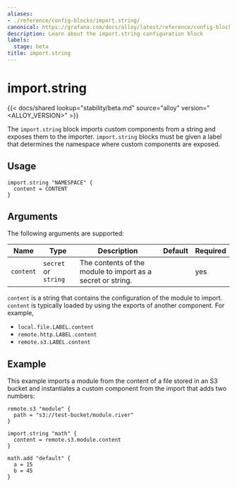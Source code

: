 ```yaml
---
aliases:
- ./reference/config-blocks/import.string/
canonical: https://grafana.com/docs/alloy/latest/reference/config-blocks/import.string/
description: Learn about the import.string configuration block
labels:
  stage: beta
title: import.string
---
```


# import.string

{{< docs/shared lookup="stability/beta.md" source="alloy" version="<ALLOY_VERSION>" >}}

The `import.string` block imports custom components from a string and exposes them to the importer.
`import.string` blocks must be given a label that determines the namespace where custom components are exposed.

## Usage

```river
import.string "NAMESPACE" {
  content = CONTENT
}
```

## Arguments

The following arguments are supported:

Name      | Type                 | Description                                                 | Default | Required
----------|----------------------|-------------------------------------------------------------|---------|---------
`content` | `secret` or `string` | The contents of the module to import as a secret or string. |         | yes

`content` is a string that contains the configuration of the module to import.
`content` is typically loaded by using the exports of another component. For example,

- `local.file.LABEL.content`
- `remote.http.LABEL.content`
- `remote.s3.LABEL.content`

## Example

This example imports a module from the content of a file stored in an S3 bucket and instantiates a custom component from the import that adds two numbers:

```river
remote.s3 "module" {
  path = "s3://test-bucket/module.river"
}

import.string "math" {
  content = remote.s3.module.content
}

math.add "default" {
  a = 15
  b = 45
}
```
